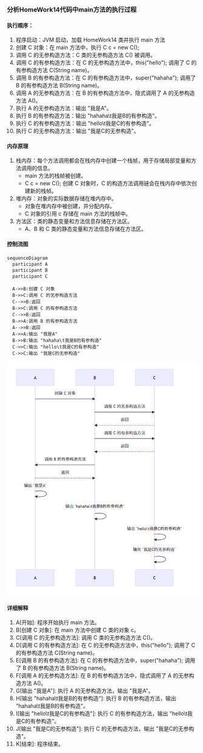 ### 分析HomeWork14代码中main方法的执行过程

#### 执行顺序：

1. 程序启动：JVM 启动，加载 HomeWork14 类并执行 main 方法
2. 创建 C 对象：在 main 方法中，执行 C c = new C();
3. 调用 C 的无参构造方法：C 类的无参构造方法 C() 被调用。
4. 调用 C 的有参构造方法：在 C 的无参构造方法中，this("hello"); 调用了 C 的有参构造方法 C(String name)。
5. 调用 B 的有参构造方法：在 C 的有参构造方法中，super("hahaha"); 调用了 B 的有参构造方法 B(String name)。
6. 调用 A 的无参构造方法：在 B 的有参构造方法中，隐式调用了 A 的无参构造方法 A()。
7. 执行 A 的无参构造方法：输出 "我是A"。
8. 执行 B 的有参构造方法：输出 "hahaha\t我是B的有参构造"。
9. 执行 C 的有参构造方法：输出 "hello\t我是C的有参构造"。
10. 执行 C 的无参构造方法：输出 "我是C的无参构造"。

#### 内存原理

1. 栈内存：每个方法调用都会在栈内存中创建一个栈帧，用于存储局部变量和方法调用的信息。
    - main 方法的栈帧被创建。
    - C c = new C(); 创建 C 对象时，C 的构造方法调用链会在栈内存中依次创建新的栈帧。
2. 堆内存：对象的实际数据存储在堆内存中。 
    - 对象在堆内存中被创建，并分配内存。
    - C 对象的引用 c 存储在 main 方法的栈帧中。
3. 方法区：类的静态变量和方法信息存储在方法区。
    - A、B 和 C 类的静态变量和方法信息存储在方法区。
#### 控制流图
```mermaid
sequenceDiagram
  participant A
  participant B
  participant C
  
  A->>B:创建 C 对象
  B->>C:调用 C 的无参构造方法
  C-->>B:返回
  B->>C:调用 C 的有参构造方法
  C-->>B:返回
  B->>A:调用 B 的有参构造方法
  A-->>B:返回
  A->>A:输出 "我是A"
  B->>B:输出 "hahaha\t我是B的有参构造"
  C->>C:输出 "hello\t我是C的有参构造"
  C->>C:输出 "我是C的无参构造"
```
![img.png](img.png)

#### 详细解释
1. A[开始]: 程序开始执行 main 方法。
2. B[创建 C 对象]: 在 main 方法中创建 C 类的对象 c。
3. C[调用 C 的无参构造方法]: 调用 C 类的无参构造方法 C()。
4. D[调用 C 的有参构造方法]: 在 C 的无参构造方法中，this("hello"); 调用了 C 的有参构造方法 C(String name)。
5. E[调用 B 的有参构造方法]: 在 C 的有参构造方法中，super("hahaha"); 调用了 B 的有参构造方法 B(String name)。
6. F[调用 A 的无参构造方法]: 在 B 的有参构造方法中，隐式调用了 A 的无参构造方法 A()。
7. G[输出 "我是A"]: 执行 A 的无参构造方法，输出 "我是A"。
8. H[输出 "hahaha\t我是B的有参构造"]: 执行 B 的有参构造方法，输出 "hahaha\t我是B的有参构造"。
9. I[输出 "hello\t我是C的有参构造"]: 执行 C 的有参构造方法，输出 "hello\t我是C的有参构造"。
10. J[输出 "我是C的无参构造"]: 执行 C 的无参构造方法，输出 "我是C的无参构造"。
11. K[结束]: 程序结束。